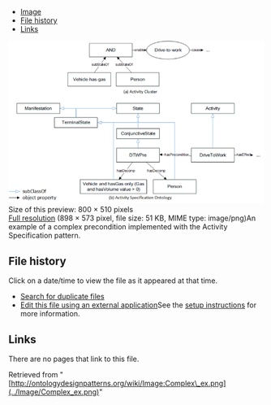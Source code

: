 * [Image](../Image/Complex_ex.png#file)
* [File history](../Image/Complex_ex.png#filehistory)
* [Links](../Image/Complex_ex.png#filelinks)

[![Image:Complex ex.png](../images/thumb/f/f3/Complex_ex.png/800px-Complex_ex.png)](../images/f/f3/Complex_ex.png)  
Size of this preview: 800 × 510 pixels  
[Full resolution](../images/f/f3/Complex_ex.png)‎ (898 × 573 pixel, file size: 51 KB, MIME type: image/png)An example of a complex precondition implemented with the Activity Specification pattern.




## File history

Click on a date/time to view the file as it appeared at that time.



  
* [Search for duplicate files](http://ontologydesignpatterns.org/wiki/Special:FileDuplicateSearch/Complex_ex.png "Special:FileDuplicateSearch/Complex ex.png")
* [Edit this file using an external application](http://ontologydesignpatterns.org/wiki/index.php?title=Image:Complex_ex.png&action=edit&externaledit=true&mode=file "Image:Complex ex.png")See the [setup instructions](http://www.mediawiki.org/wiki/Manual:External_editors "http://www.mediawiki.org/wiki/Manual:External_editors") for more information.

## Links



There are no pages that link to this file.




Retrieved from "[http://ontologydesignpatterns.org/wiki/Image:Complex\_ex.png](../Image/Complex_ex.png)"